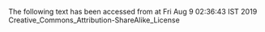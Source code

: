 The following text has been accessed from at Fri Aug 9 02:36:43 IST 2019
Creative_Commons_Attribution-ShareAlike_License

